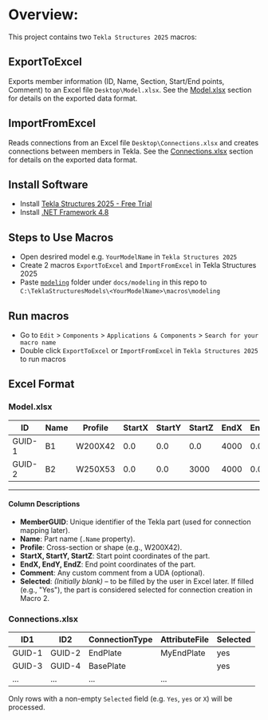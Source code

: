 ﻿# Overview:
This project contains two `Tekla Structures 2025` macros:

## ExportToExcel
Exports member information (ID, Name, Section, Start/End points, Comment) to an Excel file `Desktop\Model.xlsx`.
See the [Model.xlsx](#Modelxlsx) section for details on the exported data format.

## ImportFromExcel
Reads connections from an Excel file `Desktop\Connections.xlsx` and creates connections between members in Tekla.
See the [Connections.xlsx](#Connectionsxlsx) section for details on the exported data format.

## Install Software

- Install [Tekla Structures 2025 - Free Trial](https://download.tekla.com/tekla-structures/free-trial)
- Install [.NET Framework 4.8](https://dotnet.microsoft.com/en-us/download/dotnet-framework/thank-you/net48-web-installer)

## Steps to Use Macros

- Open desrired model e.g. `YourModelName` in `Tekla Structures 2025`
- Create 2 macros `ExportToExcel` and `ImportFromExcel` in Tekla Structures 2025
- Paste [`modeling`](docs/modeling) folder under `docs/modeling` in this repo to `C:\TeklaStructuresModels\<YourModelName>\macros\modeling`


## Run macros
- Go to `Edit` > `Components` > `Applications & Components` > `Search for your macro name`
- Double click `ExportToExcel` or `ImportFromExcel` in `Tekla Structures 2025` to run macros

## Excel Format

### Model.xlsx

| ID     | Name | Profile | StartX | StartY | StartZ | EndX | EndY | EndZ | Comment |
| ------ | ---- | ------- | ------ | ------ | ------ | ---- | ---- | ---- | ------- |
| GUID-1 | B1   | W200X42 | 0.0    | 0.0    | 0.0    | 4000 | 0.0  | 0.0  | Column  |
| GUID-2 | B2   | W250X53 | 0.0    | 0.0    | 3000   | 4000 | 0.0  | 3000 | Beam    |

---

#### Column Descriptions

- **MemberGUID**: Unique identifier of the Tekla part (used for connection mapping later).
- **Name**: Part name (`.Name` property).
- **Profile**: Cross-section or shape (e.g., W200X42).
- **StartX, StartY, StartZ**: Start point coordinates of the part.
- **EndX, EndY, EndZ**: End point coordinates of the part.
- **Comment**: Any custom comment from a UDA (optional).
- **Selected**: *(Initially blank)* – to be filled by the user in Excel later. If filled (e.g., "Yes"), the part is considered selected for connection creation in Macro 2.

### Connections.xlsx

| ID1    | ID2    | ConnectionType | AttributeFile | Selected |
| ------ | ------ | -------------- | ------------- | -------- |
| GUID-1 | GUID-2 | EndPlate       | MyEndPlate    | yes      |
| GUID-3 | GUID-4 | BasePlate      |               | yes      |
| ...    | ...    | ...            | ...           |          |

Only rows with a non-empty `Selected` field (e.g. `Yes`, `yes` or `X`) will be processed.  
